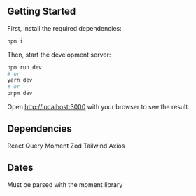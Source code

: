 ## Getting Started

First, install the required dependencies:

```bash
npm i
```

Then, start the development server:

```bash
npm run dev
# or
yarn dev
# or
pnpm dev
```

Open [http://localhost:3000](http://localhost:3000) with your browser to see the result.


## Dependencies

React Query
Moment
Zod
Tailwind
Axios

## Dates

Must be parsed with the moment library